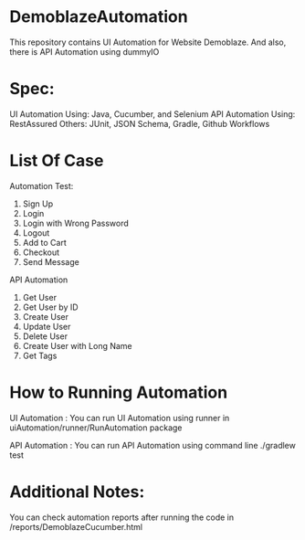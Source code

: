 # DemoblazeAutomation
This repository contains UI Automation for Website Demoblaze. And also, there is API Automation using dummyIO

# Spec:
UI Automation Using: Java, Cucumber, and Selenium
API Automation Using: RestAssured
Others: JUnit, JSON Schema, Gradle, Github Workflows

# List Of Case
Automation Test:
1. Sign Up
2. Login
3. Login with Wrong Password
4. Logout
5. Add to Cart
6. Checkout
7. Send Message

API Automation
1. Get User
2. Get User by ID
3. Create User
4. Update User
5. Delete User
6. Create User with Long Name
7. Get Tags

# How to Running Automation
UI Automation  :
You can run UI Automation using runner in uiAutomation/runner/RunAutomation package

API Automation :
You can run API Automation using command line ./gradlew test

# Additional Notes:
You can check automation reports after running the code in /reports/DemoblazeCucumber.html
